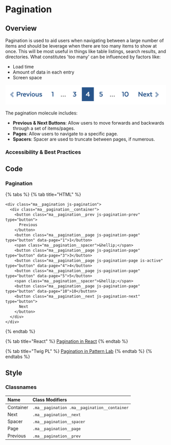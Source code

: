# Pagination

## Overview

Pagination is used to aid users when navigating between a large number of items and should be leverage when there are too many items to show at once. This will be most useful in things like table listings, search results, and directories. What constitutes 'too many' can be influenced by factors like:

* Load time
* Amount of data in each entry
* Screen space

![](../../.gitbook/assets/pagination.png)

The pagination molecule includes:

* **Previous & Next Buttons**: Allow users to move forwards and backwards through a set of items/pages.
* **Pages**: Allow users to navigate to a specific page.
* **Spacers**: Spacer are used to truncate between pages, if numerous.

### Accessibility & Best Practices

## Code

### Pagination

{% tabs %}
{% tab title="HTML" %}
```markup
<div class="ma__pagination js-pagination">
  <div class="ma__pagination__container">
    <button class="ma__pagination__prev js-pagination-prev" type="button">
      Previous
    </button>
    <button class="ma__pagination__page js-pagination-page" type="button" data-page="1">1</button>
    <span class="ma__pagination__spacer">&hellip;</span>
    <button class="ma__pagination__page js-pagination-page" type="button" data-page="3">3</button>
    <button class="ma__pagination__page js-pagination-page is-active" type="button" data-page="4">4</button>
    <button class="ma__pagination__page js-pagination-page" type="button" data-page="5">5</button>
    <span class="ma__pagination__spacer">&hellip;</span>
    <button class="ma__pagination__page js-pagination-page" type="button" data-page="10">10</button>
    <button class="ma__pagination__next js-pagination-next" type="button">
      Next
    </button>
  </div>
</div>
```
{% endtab %}

{% tab title="React" %}
[Pagination in React](https://mayflower.digital.mass.gov/react/?knob-pagination.next.text=Next&knob-pagination.next.ariaLabel=Go%20to%20Next%20Search%20Results%20Page&knob-pagination.prev.text=Previous&knob-pagination.prev.ariaLabel=Go%20to%20Previous%20Search%20Results%20Page&knob-pagination.pages=[{"active"%3Afalse%2C"text"%3A"1"%2C"ariaLabel"%3A"Go%20to%20Search%20Results%20Page%201"}%2C{"active"%3Atrue%2C"text"%3A"spacer"}%2C{"active"%3Afalse%2C"text"%3A"3"%2C"ariaLabel"%3A"Go%20to%20Search%20Results%20Page%203"}%2C{"active"%3Atrue%2C"text"%3A"4"%2C"ariaLabel"%3A"Go%20to%20Search%20Results%20Page%204"}%2C{"active"%3Afalse%2C"text"%3A"5"%2C"ariaLabel"%3A"Go%20to%20Search%20Results%20Page%205"}%2C{"active"%3Afalse%2C"text"%3A"spacer"}%2C{"active"%3Afalse%2C"text"%3A"10"%2C"ariaLabel"%3A"Go%20to%20Search%20Results%20Page%2010"}]&selectedKind=molecules&selectedStory=Pagination&full=0&addons=1&stories=1&panelRight=0&addonPanel=storybook%2Factions%2Factions-panel)
{% endtab %}

{% tab title="Twig PL" %}
[Pagination in Pattern Lab](https://mayflower.digital.mass.gov/?p=molecules-pagination)
{% endtab %}
{% endtabs %}

## Style

### Classnames

| **Name** | **Class Modifiers** |
| :--- | :--- |
| Container | `.ma__pagination .ma__pagination__container` |
| Next | `.ma__pagination__next` |
| Spacer | `.ma__pagination__spacer` |
| Page | `.ma__pagination__page` |
| Previous | `.ma__pagination__prev` |

